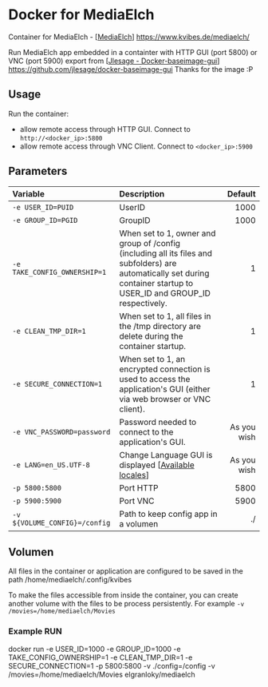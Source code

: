 # Docker for MediaElch

Container for MediaElch - [[MediaElch](https://www.kvibes.de/mediaelch/)] https://www.kvibes.de/mediaelch/

Run MediaElch app embedded in a containter with HTTP GUI (port 5800) or VNC (port 5900) export from [[Jlesage - Docker-baseimage-gui](https://github.com/jlesage/docker-baseimage-gui)] https://github.com/jlesage/docker-baseimage-gui Thanks for the image :P

## Usage
Run the container:
* allow remote access through HTTP GUI. Connect to `http://<docker_ip>:5800`
* allow remote access through VNC Client. Connect to `<docker_ip>:5900`

## Parameters
|Variable|Description|Default|
|:-|:-|-:|
|`-e USER_ID=PUID`|UserID|1000
|`-e GROUP_ID=PGID`|GroupID|1000
|`-e TAKE_CONFIG_OWNERSHIP=1`| When set to 1, owner and group of /config (including all its files and subfolders) are automatically set during container startup to USER_ID and GROUP_ID respectively.|1
|`-e CLEAN_TMP_DIR=1`|When set to 1, all files in the /tmp directory are delete during the container startup.|1
|`-e SECURE_CONNECTION=1`|When set to 1, an encrypted connection is used to access the application's GUI (either via web browser or VNC client).|1
|`-e VNC_PASSWORD=password`|Password needed to connect to the application's GUI.|As you wish
|`-e LANG=en_US.UTF-8`|Change Language GUI is displayed [[Available locales](https://docs.oracle.com/cd/E23824_01/html/E26033/glset.html)] |As you wish
|`-p 5800:5800`| Port HTTP|5800
|`-p 5900:5900`| Port VNC|5900
|`-v ${VOLUME_CONFIG}=/config`| Path to keep config app in a volumen| ./

## Volumen
All files in the container or application are configured to be saved in the path /home/mediaelch/.config/kvibes

To make the files accessible from inside the container, you can create another volume with the files to be process persistently. For example `-v /movies=/home/mediaelch/Movies`

### Example RUN

docker run -e USER_ID=1000 -e GROUP_ID=1000 -e TAKE_CONFIG_OWNERSHIP=1 -e CLEAN_TMP_DIR=1 -e SECURE_CONNECTION=1 -p 5800:5800 -v ./config=/config -v /movies=/home/mediaelch/Movies elgranloky/mediaelch
